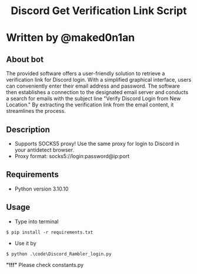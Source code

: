 <h1 align="center">Discord Get Verification Link Script<h1>

Written by @maked0n1an

<h2>About bot</h2>
The provided software offers a user-friendly solution to retrieve a verification link for Discord login. With a simplified graphical interface, users can conveniently enter their email address and password. The software then establishes a connection to the designated email server and conducts a search for emails with the subject line "Verify Discord Login from New Location." By extracting the verification link from the email content, it streamlines the process.</br>

## Description
- Supports SOCKS5 proxy! Use the same proxy for login to Discord in your antidetect browser.
- Proxy format: socks5://login:password@ip:port

## Requirements
- Python version 3.10.10

## Usage 
- Type into terminal
<pre><code>$ pip install -r requirements.txt</code></pre>
- Use it by
<pre><code>$ python .\code\Discord_Rambler_login.py</code></pre>

**"!!!"** Please check constants.py
